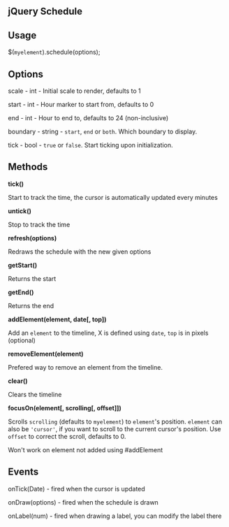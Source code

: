 jQuery Schedule
---------------

## Usage

$(`myelement`).schedule(options);

## Options

scale - int - Initial scale to render, defaults to 1

start - int - Hour marker to start from, defaults to 0

end - int - Hour to end to, defaults to 24 (non-inclusive)

boundary - string - `start`, `end` or `both`. Which boundary to display.

tick - bool - `true` or `false`. Start ticking upon initialization.

## Methods

**tick()**

Start to track the time, the cursor is automatically updated every minutes

**untick()**

Stop to track the time

**refresh(options)**

Redraws the schedule with the new given options

**getStart()**

Returns the start

**getEnd()**

Returns the end

**addElement(element, date[, top])**

Add an `element` to the timeline, X is defined using `date`, `top` is in pixels (optional)

**removeElement(element)**

Prefered way to remove an element from the timeline.

**clear()**

Clears the timeline

**focusOn(element[, scrolling[, offset]])**

Scrolls `scrolling` (defaults to `myelement`) to `element`'s position.
`element` can also be `'cursor'`, if you want to scroll to the current cursor's position.
Use `offset` to correct the scroll, defaults to 0. 

Won't work on element not added using #addElement

## Events

onTick(Date) - fired when the cursor is updated

onDraw(options) - fired when the schedule is drawn

onLabel(num) - fired when drawing a label, you can modify the label there